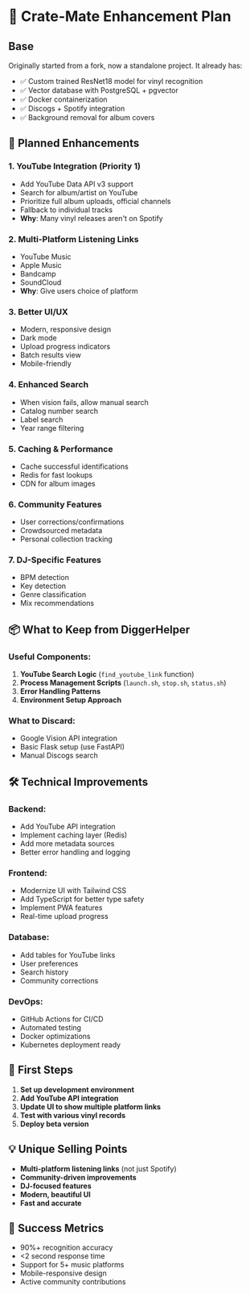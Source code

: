 # 🚀 Crate-Mate Enhancement Plan

## Base
Originally started from a fork, now a standalone project. It already has:
- ✅ Custom trained ResNet18 model for vinyl recognition
- ✅ Vector database with PostgreSQL + pgvector
- ✅ Docker containerization
- ✅ Discogs + Spotify integration
- ✅ Background removal for album covers

## 🎯 Planned Enhancements

### 1. **YouTube Integration** (Priority 1)
- Add YouTube Data API v3 support
- Search for album/artist on YouTube
- Prioritize full album uploads, official channels
- Fallback to individual tracks
- **Why**: Many vinyl releases aren't on Spotify

### 2. **Multi-Platform Listening Links**
- YouTube Music
- Apple Music  
- Bandcamp
- SoundCloud
- **Why**: Give users choice of platform

### 3. **Better UI/UX**
- Modern, responsive design
- Dark mode
- Upload progress indicators
- Batch results view
- Mobile-friendly

### 4. **Enhanced Search**
- When vision fails, allow manual search
- Catalog number search
- Label search
- Year range filtering

### 5. **Caching & Performance**
- Cache successful identifications
- Redis for fast lookups
- CDN for album images

### 6. **Community Features**
- User corrections/confirmations
- Crowdsourced metadata
- Personal collection tracking

### 7. **DJ-Specific Features**
- BPM detection
- Key detection  
- Genre classification
- Mix recommendations

## 📦 What to Keep from DiggerHelper

### Useful Components:
1. **YouTube Search Logic** (`find_youtube_link` function)
2. **Process Management Scripts** (`launch.sh`, `stop.sh`, `status.sh`)
3. **Error Handling Patterns**
4. **Environment Setup Approach**

### What to Discard:
- Google Vision API integration
- Basic Flask setup (use FastAPI)
- Manual Discogs search

## 🛠️ Technical Improvements

### Backend:
- Add YouTube API integration
- Implement caching layer (Redis)
- Add more metadata sources
- Better error handling and logging

### Frontend:
- Modernize UI with Tailwind CSS
- Add TypeScript for better type safety
- Implement PWA features
- Real-time upload progress

### Database:
- Add tables for YouTube links
- User preferences
- Search history
- Community corrections

### DevOps:
- GitHub Actions for CI/CD
- Automated testing
- Docker optimizations
- Kubernetes deployment ready

## 🎵 First Steps

1. **Set up development environment**
2. **Add YouTube API integration**
3. **Update UI to show multiple platform links**
4. **Test with various vinyl records**
5. **Deploy beta version**

## 💡 Unique Selling Points

- **Multi-platform listening links** (not just Spotify)
- **Community-driven improvements**
- **DJ-focused features**
- **Modern, beautiful UI**
- **Fast and accurate**

## 🎯 Success Metrics

- 90%+ recognition accuracy
- <2 second response time
- Support for 5+ music platforms
- Mobile-responsive design
- Active community contributions
